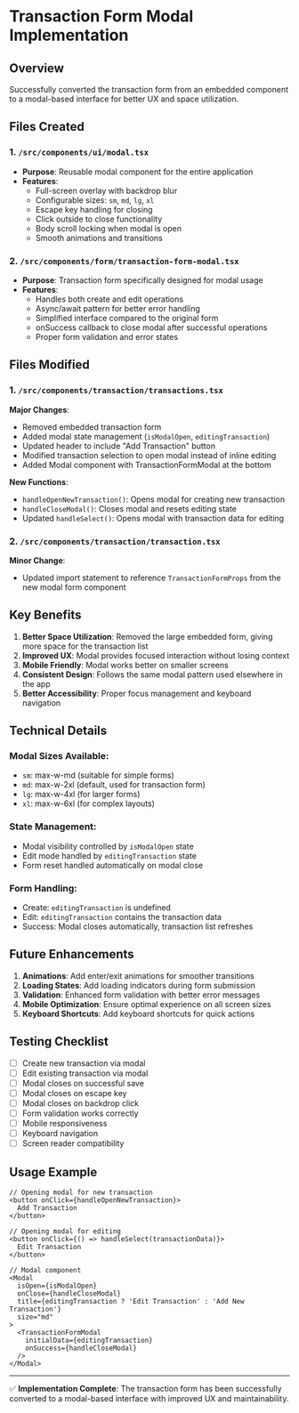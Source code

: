 # Transaction Form Modal Implementation

## Overview

Successfully converted the transaction form from an embedded component to a modal-based interface for better UX and space utilization.

## Files Created

### 1. `/src/components/ui/modal.tsx`

- **Purpose**: Reusable modal component for the entire application
- **Features**:
  - Full-screen overlay with backdrop blur
  - Configurable sizes: `sm`, `md`, `lg`, `xl`
  - Escape key handling for closing
  - Click outside to close functionality
  - Body scroll locking when modal is open
  - Smooth animations and transitions

### 2. `/src/components/form/transaction-form-modal.tsx`

- **Purpose**: Transaction form specifically designed for modal usage
- **Features**:
  - Handles both create and edit operations
  - Async/await pattern for better error handling
  - Simplified interface compared to the original form
  - onSuccess callback to close modal after successful operations
  - Proper form validation and error states

## Files Modified

### 1. `/src/components/transaction/transactions.tsx`

**Major Changes**:

- Removed embedded transaction form
- Added modal state management (`isModalOpen`, `editingTransaction`)
- Updated header to include "Add Transaction" button
- Modified transaction selection to open modal instead of inline editing
- Added Modal component with TransactionFormModal at the bottom

**New Functions**:

- `handleOpenNewTransaction()`: Opens modal for creating new transaction
- `handleCloseModal()`: Closes modal and resets editing state
- Updated `handleSelect()`: Opens modal with transaction data for editing

### 2. `/src/components/transaction/transaction.tsx`

**Minor Change**:

- Updated import statement to reference `TransactionFormProps` from the new modal form component

## Key Benefits

1. **Better Space Utilization**: Removed the large embedded form, giving more space for the transaction list
2. **Improved UX**: Modal provides focused interaction without losing context
3. **Mobile Friendly**: Modal works better on smaller screens
4. **Consistent Design**: Follows the same modal pattern used elsewhere in the app
5. **Better Accessibility**: Proper focus management and keyboard navigation

## Technical Details

### Modal Sizes Available:

- `sm`: max-w-md (suitable for simple forms)
- `md`: max-w-2xl (default, used for transaction form)
- `lg`: max-w-4xl (for larger forms)
- `xl`: max-w-6xl (for complex layouts)

### State Management:

- Modal visibility controlled by `isModalOpen` state
- Edit mode handled by `editingTransaction` state
- Form reset handled automatically on modal close

### Form Handling:

- Create: `editingTransaction` is undefined
- Edit: `editingTransaction` contains the transaction data
- Success: Modal closes automatically, transaction list refreshes

## Future Enhancements

1. **Animations**: Add enter/exit animations for smoother transitions
2. **Loading States**: Add loading indicators during form submission
3. **Validation**: Enhanced form validation with better error messages
4. **Mobile Optimization**: Ensure optimal experience on all screen sizes
5. **Keyboard Shortcuts**: Add keyboard shortcuts for quick actions

## Testing Checklist

- [ ] Create new transaction via modal
- [ ] Edit existing transaction via modal
- [ ] Modal closes on successful save
- [ ] Modal closes on escape key
- [ ] Modal closes on backdrop click
- [ ] Form validation works correctly
- [ ] Mobile responsiveness
- [ ] Keyboard navigation
- [ ] Screen reader compatibility

## Usage Example

```tsx
// Opening modal for new transaction
<button onClick={handleOpenNewTransaction}>
  Add Transaction
</button>

// Opening modal for editing
<button onClick={() => handleSelect(transactionData)}>
  Edit Transaction
</button>

// Modal component
<Modal
  isOpen={isModalOpen}
  onClose={handleCloseModal}
  title={editingTransaction ? 'Edit Transaction' : 'Add New Transaction'}
  size="md"
>
  <TransactionFormModal
    initialData={editingTransaction}
    onSuccess={handleCloseModal}
  />
</Modal>
```

---

✅ **Implementation Complete**: The transaction form has been successfully converted to a modal-based interface with improved UX and maintainability.
